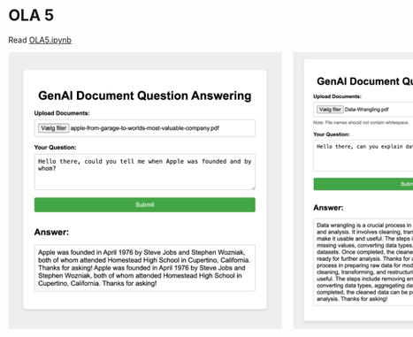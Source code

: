 # OLA 5

Read [OLA5.ipynb](https://github.com/SoftDev2425/AI_Assignments/blob/master/OLA5/OLA5.ipynb)

<div style="display:flex;">
    <img src="https://github.com/SoftDev2425/AI_Assignments/blob/master/OLA5/app.png" height="500" style="margin-right: 20px;">
    <img src="https://github.com/SoftDev2425/AI_Assignments/blob/master/OLA5/app2.png" height="500">
</div>
